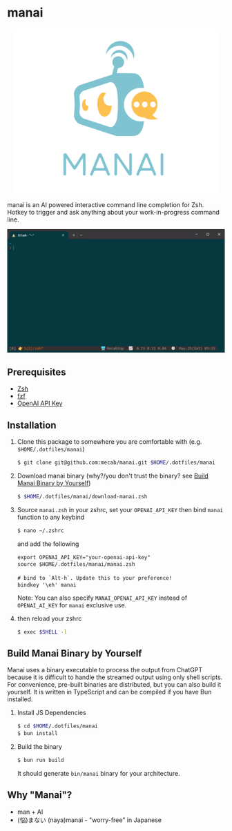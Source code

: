 manai
=====
<div align="center">
    <img src="doc/img/logo.svg" width="480">
</div>

manai is an AI powered interactive command line completion for Zsh. Hotkey to trigger and ask anything about your work-in-progress command line.

![demo](doc/img/demo.gif)

Prerequisites
-------------
- [Zsh](https://www.zsh.org/)
- [fzf](https://github.com/junegunn/fzf)
- [OpenAI API Key](https://platform.openai.com)

Installation
------------

1. Clone this package to somewhere you are comfortable with (e.g. `$HOME/.dotfiles/manai`)

    ```bash
    $ git clone git@github.com:mecab/manai.git $HOME/.dotfiles/manai
    ```

2. Download manai binary (why?/you don't trust the binary? see [Build Manai Binary by Yourself](#build-manai-binary-by-yourself))

    ```bash
    $ $HOME/.dotfiles/manai/download-manai.zsh
    ```

3. Source `manai.zsh` in your zshrc, set your `OPENAI_API_KEY` then bind `manai` function to any keybind

    ```bash
    $ nano ~/.zshrc
    ```

    and add the following

    ```
    export OPENAI_API_KEY="your-openai-api-key"
    source $HOME/.dotfiles/manai/manai.zsh

    # bind to `Alt-h`. Update this to your preference!
    bindkey '\eh' manai
    ```

    Note: You can also specify `MANAI_OPENAI_API_KEY` instead of `OPENAI_AI_KEY` for `manai` exclusive use.

4. then reload your zshrc

    ```bash
    $ exec $SHELL -l
    ```

Build Manai Binary by Yourself
------------------------------

Manai uses a binary executable to process the output from ChatGPT because it is difficult to handle the streamed output using only shell scripts. For convenience, pre-built binaries are distributed, but you can also build it yourself. It is written in TypeScript and can be compiled if you have Bun installed.

1. Install JS Dependencies
    
    ```bash
    $ cd $HOME/.dotfiles/manai
    $ bun install
    ```

2. Build the binary

    ```bash
    $ bun run build
    ```

    It should generate `bin/manai` binary for your architecture.

Why "Manai"?
-------------
- man + AI
- (悩)まない (naya)manai - "worry-free" in Japanese

